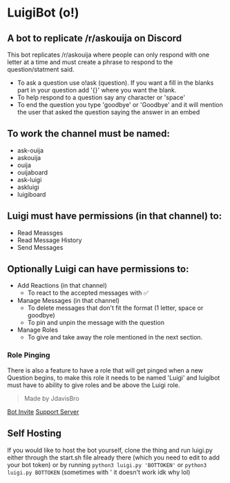 # LuigiBot (o!)
## A bot to replicate /r/askouija on Discord
This bot replicates /r/askouija where people can only respond with one letter at a time and must create a phrase to respond to the question/statment said.
- To ask a question use o!ask (question). If you want a fill in the blanks part in your question add '{}' where you want the blank.
- To help respond to a question say any character or 'space'
- To end the question you type 'goodbye' or 'Goodbye' and it will mention the user that asked the question saying the answer in an embed
## To work the channel must be named:
- ask-ouija
- askouija
- ouija
- ouijaboard
- ask-luigi
- askluigi
- luigiboard
## Luigi must have permissions (in that channel) to:
- Read Meassges
- Read Message History
- Send Messages
## Optionally Luigi can have permissions to:
- Add Reactions (in that channel)
  - To react to the accepted messages with ✅
- Manage Messages (in that channel)
  - To delete messages that don't fit the format (1 letter, space or goodbye)
  - To pin and unpin the message with the question
- Manage Roles
  - To give and take away the role mentioned in the next section.
### Role Pinging
There is also a feature to have a role that will get pinged when a new Question begins, to make this role it needs to be named 'Luigi' and luigibot must have to ability to give roles and be above the Luigi role.

> Made by JdavisBro

[Bot Invite](https://discordapp.com/api/oauth2/authorize?client_id=557320040127397888&scope=bot&permissions=0)
[Support Server](https://discord.gg/UGsdqwk)

## Self Hosting

If you would like to host the bot yourself, clone the thing and run luigi.py either through the start.sh file already there (which you need to edit to add your bot token) or by running `python3 luigi.py 'BOTTOKEN'` or `python3 luigi.py BOTTOKEN` (sometimes with ' it doesn't work idk why lol)
